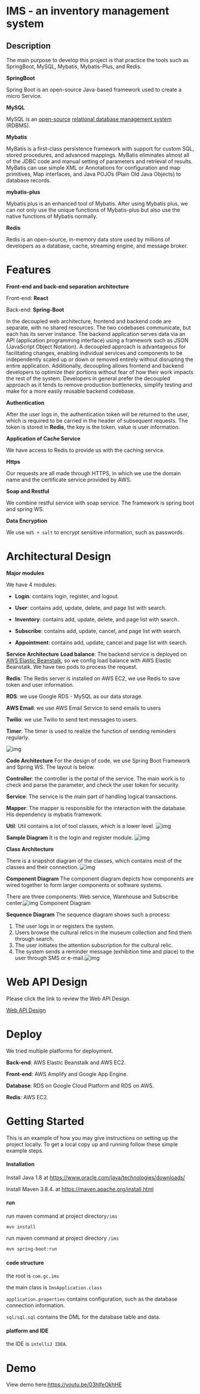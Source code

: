 # IMS - an inventory management system

## Description

The main purpose to develop this project is that practice the tools such as SpringBoot, MySQL, Mybatis, Mybatis-Plus, and Redis.

**SpringBoot**

Spring Boot is an open-source Java-based framework used to create a micro Service.

**MySQL**

MySQL is an [open-source](https://en.wikipedia.org/wiki/Open-source_software) [relational database management system](https://en.wikipedia.org/wiki/Relational_database_management_system) (RDBMS).

**Mybatis**

MyBatis is a first-class persistence framework with support for custom SQL, stored procedures, and advanced mappings. MyBatis eliminates almost all of the JDBC code and manual setting of parameters and retrieval of results. MyBatis can use simple XML or Annotations for configuration and map primitives, Map interfaces, and Java POJOs (Plain Old Java Objects) to database records.

**mybatis-plus**

Mybatis plus is an enhanced tool of Mybatis. After using Mybatis plus, we can not only use the unique functions of Mybatis-plus but also use the native functions of Mybatis normally. 

**Redis**

Redis is an open-source, in-memory data store used by millions of developers as a database, cache, streaming engine, and message broker.

# Features

**Front-end and back-end separation architecture**

Front-end: **React**

Back-end: **Spring-Boot**

In the decoupled web architecture, frontend and backend code are separate, with no shared resources. The two codebases communicate, but each has its server instance. The backend application serves data via an API (application programming interface) using a framework such as JSON (JavaScript Object Notation). A decoupled approach is advantageous for facilitating changes, enabling individual services and components to be independently scaled up or down or removed entirely without disrupting the entire application. Additionally, decoupling allows frontend and backend developers to optimize their portions without fear of how their work impacts the rest of the system. Developers in general prefer the decoupled approach as it tends to remove production bottlenecks, simplify testing and make for a more easily reusable backend codebase.



**Authentication**

After the user logs in, the authentication token will be returned to the user, which is required to be carried in the header of subsequent requests. The token is stored in **Redis**, the key is the token, value is user information.

**Application of Cache Service**

We have access to Redis to provide us with the caching service.

**Https**

Our requests are all made through HTTPS, in which we use the domain name and the certificate service provided by AWS.

**Soap and Restful**

We combine restful service with soap service. The framework is spring boot and spring WS.

**Data Encryption**

We use `md5 + salt` to encrypt sensitive information, such as passwords.



# Architectural Design

**Major modules**

We have 4 modules:

- **Login**: contains login, register, and logout.

- **User**: contains add, update, delete, and page list with search.

- **Inventory**: contains add, update, delete, and page list with search.

- **Subscribe**: contains add, update, cancel, and page list with search.

- **Appointment**: contains add, update, cancel and page list with search.





 

**Service Architecture**
**Load balance**: The backend service is deployed on [AWS Elastic Beanstalk](https://docs.aws.amazon.com/elasticbeanstalk/latest/dg/Welcome.html), so we config load balance with AWS Elastic Beanstalk. We have two pods to process the request.

**Redis**: The Redis server is installed on AWS EC2, we use Redis to save token and user information.

**RDS**: we use Google RDS - MySQL as our data storage.

**AWS Email**: we use AWS Email Service to send emails to users

**Twilio**: we use Twilio to send text messages to users.

**Timer**: The timer is used to realize the function of sending reminders regularly.

![img](https://lh3.googleusercontent.com/T9Txft-hDJvWYdvxfODHII3_bvlN6Pb3DLBkR0u4BnAFldexHvgmRw_RNbdPUsMhF8jxv86cX9Wjd07jeLY5Qw8TDB04VWLe_NCf9lZIbe-OnvTbRoC-Stc7DepNV3YxDzXjvUkhZfbLoDAnEQ)

**Code Architecture**
For the design of code, we use Spring Boot Framework and Spring WS. The layout is below.

**Controller**: the controller is the portal of the service. The main work is to check and parse the parameter, and check the user token for security.

**Service**: The service is the main part of handling logical transactions.

**Mapper**: The mapper is responsible for the interaction with the database. His dependency is mybatis framework.

**Util**: Util contains a lot of tool classes, which is a lower level.
![img](https://lh4.googleusercontent.com/FD6OmIYorXx2cToif8MGVnxqrF_kOOT3-PDSeAV4yPGqi5640fOjhjhpT6IrwCp0o7RRqQdS8yCQGZfhda8GVLAXJBmZehVUdwHSYCn0dW0fO6CyreqfoQm_dodhx4DODc4o9gVtzy9cfYdhSA)



**Sample Diagram**
It is the login and register module. 
![img](https://lh3.googleusercontent.com/ftNyBZwWB2xRb0a1eBQOgPVhspTD7vlyZhS8LEhbaccywddOszQOshxOEIbkR4T6kT6aOBjkuLPSGNftiq58KQ3Pr7sjf9QVZZxu7Q-7-FGrYuxpRXkw0muyhaF41MtyrbBhbFA5sGiowth6UA)

**Class Architecture**

There is a snapshot diagram of the classes, which contains most of the classes and their connection.
![img](https://lh5.googleusercontent.com/nmHiL6Uq6GLQ6nog9z69OQRyUAbriZR2hYPQy4pj3EsNOO8iKUjh9secZd6aWSCpBupqiT_kYt_Q1QixgomCUPllcRs67bAiBh3FLJL231HupiiKdBa1Rx8BGldk6p4v_Md4fD2VLI6VpP2IfQ)

**Component Diagram**
The component diagram depicts how components are wired together to form larger components or software systems.

There are three components: Web service, Warehouse and Subscribe center.![img](https://lh4.googleusercontent.com/TTgeRWaqBZkysrAjpw5d0QG0jw1V94Dc6-0jUf0hedKkUDXkIgGLUbbiaTAiK8-oGvwRRm2nGnONxQzg3HRhjDD3TkEuyQqH6k-kapOkP3MMOjWKfosXZnAOje5aB6hltqLr1dQijwmFq1oPmQ)				 Component Diagram

**Sequence Diagram**
The sequence diagram shows such a process:

1. The user logs in or registers the system. 
2. Users browse the cultural relics in the museum collection and find them through search.
3. The user initiates the attention subscription for the cultural relic. 
4. The system sends a reminder message (exhibition time and place) to the user through SMS or e-mail.![img](https://lh3.googleusercontent.com/Ra5aBS8MrUUaAzpFlREarhcMRW7VLupDfLvsOfFpE9CzKaJvnmMmF33aR7WaVQWOhyD5FBkYruwj4qzp1fkxZW5WIn7JIkWebC3CoFrH4UyOU9brOhSLtMQAR7Vi5_ux306-URu9K5oZB8ahBg) 



# Web API Design



Please click the link to review the Web API Design.

[Web API Design](https://documenter.getpostman.com/view/3290385/UVR4M9nP)

# Deploy

We tried multiple platforms for deployment.

**Back-end**: AWS Elastic Beanstalk and AWS EC2.

**Front-end**: AWS Amplify and Google App Engine.

**Database**: RDS on Google Cloud Platform and RDS on AWS.

**Redis**: AWS EC2.



# Getting Started

This is an example of how you may give instructions on setting up the project locally. To get a local copy up and running follow these simple example steps.

#### Installation

Install Java 1.8 at https://www.oracle.com/java/technologies/downloads/

Install Maven 3.8.4. at https://maven.apache.org/install.html

#### run

run maven command at project directory`/ims`  
```shell
mvn install
```
run maven command at project directory `/ims`
```bash
mvn spring-boot:run
```

#### code structure

the root is `com.gc.ims`

the main class is `ImsApplication.class`

`application.properties` contains configuration, such as the database connection information.

`sql/sql.sql` contains the DML for the database table and data.

#### platform and IDE

the IDE is `intelliJ IDEA`.



# Demo

View demo here:https://youtu.be/03hlfeOkhHE
